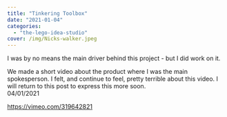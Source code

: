 ```yaml
---
title: "Tinkering Toolbox"
date: "2021-01-04"
categories: 
  - "the-lego-idea-studio"
cover: /img/Nicks-walker.jpeg
---
```


I was by no means the main driver behind this project - but I did work on it.

We made a short video about the product where I was the main spokesperson. I felt, and continue to feel, pretty terrible about this video. I will return to this post to express this more soon.  
04/01/2021

https://vimeo.com/319642821
